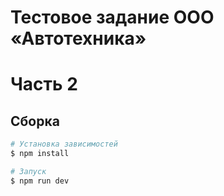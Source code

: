 # Тестовое задание ООО «Автотехника»
# Часть 2

## Сборка

```bash
# Установка зависимостей
$ npm install

# Запуск
$ npm run dev
```
